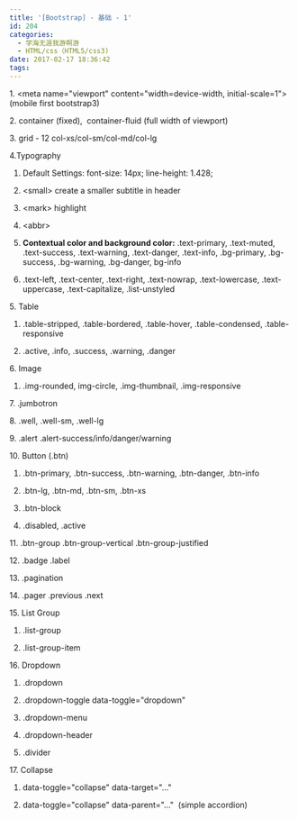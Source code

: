 ```yaml
---
title: '[Bootstrap] - 基础 - 1'
id: 204
categories:
  - 学海无涯我游啊游
  - HTML/css（HTML5/css3)
date: 2017-02-17 18:36:42
tags:
---
```


1\. &lt;meta name="viewport" content="width=device-width, initial-scale=1"&gt; (mobile first bootstrap3)

2\. container (fixed),&nbsp; container-fluid (full width of viewport)

3\. grid - 12 col-xs/col-sm/col-md/col-lg

4.Typography

1) Default Settings: font-size: 14px; line-height: 1.428;

2) &lt;small&gt; create a smaller subtitle in header

3) &lt;mark&gt; highlight

4) &lt;abbr&gt;

5) **Contextual color and background color:** .text-primary, .text-muted, .text-success, .text-warning, .text-danger, .text-info, .bg-primary, .bg-success, .bg-warning, .bg-danger, bg-info

6) .text-left, .text-center, .text-right, .text-nowrap, .text-lowercase, .text-uppercase, .text-capitalize, .list-unstyled

5\. Table

1) .table-stripped, .table-bordered, .table-hover, .table-condensed, .table-responsive

2) .active, .info, .success, .warning, .danger

6\. Image

1) .img-rounded, img-circle, .img-thumbnail, .img-responsive

7\. .jumbotron

8\. .well, .well-sm, .well-lg

9\. .alert .alert-success/info/danger/warning

10\. Button (.btn)

1) .btn-primary, .btn-success, .btn-warning, .btn-danger, .btn-info

2) .btn-lg, .btn-md, .btn-sm, .btn-xs

3) .btn-block

4) .disabled, .active

11\. .btn-group .btn-group-vertical .btn-group-justified

12\. .badge .label

13\. .pagination

14\. .pager .previous .next

15\. List Group

1) .list-group

2) .list-group-item

16\. Dropdown

1) .dropdown

2) .dropdown-toggle data-toggle="dropdown"

3) .dropdown-menu

4) .dropdown-header

5) .divider

17\. Collapse

1) data-toggle="collapse" data-target="..."

2) data-toggle="collapse" data-parent="..."&nbsp; (simple accordion)

&nbsp;
